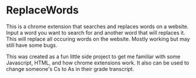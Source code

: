 # ReplaceWords
This is a chrome extension that searches and replaces words on a website. Input a word you want 
to search for and another word that will replaces it. This will replace all occuring words on the
website. Mostly working but may still have some bugs.

This was created as a fun little side project to get me familiar with some Javascript, HTML, 
and how chrome extensions work. It also can be used to change someone's Cs to As in their 
grade transcript. 
